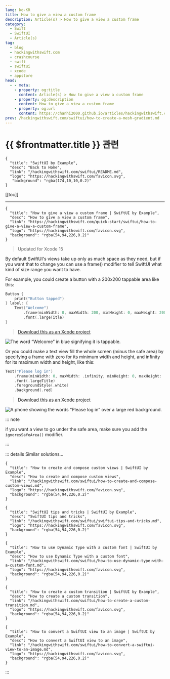 ```yaml
---
lang: ko-KR
title: How to give a view a custom frame
description: Article(s) > How to give a view a custom frame
category:
  - Swift
  - SwiftUI
  - Article(s)
tag: 
  - blog
  - hackingwithswift.com
  - crashcourse
  - swift
  - swiftui
  - xcode
  - appstore
head:
  - - meta:
    - property: og:title
      content: Article(s) > How to give a view a custom frame
    - property: og:description
      content: How to give a view a custom frame
    - property: og:url
      content: https://chanhi2000.github.io/articles/hackingwithswift.com/swiftui/how-to-give-a-view-a-custom-frame.html
prev: /hackingwithswift.com/swiftui/how-to-create-a-mesh-gradient.md
---
```


# {{ $frontmatter.title }} 관련

```component VPCard
{
  "title": "SwiftUI by Example",
  "desc": "Back to Home",
  "link": "/hackingwithswift.com/swiftui/README.md",
  "logo": "https://hackingwithswift.com/favicon.svg",
   "background": "rgba(174,10,10,0.2)"
}
```

[[toc]]

---

```component VPCard
{
  "title": "How to give a view a custom frame | SwiftUI by Example",
  "desc": "How to give a view a custom frame",
  "link": "https://hackingwithswift.com/quick-start/swiftui/how-to-give-a-view-a-custom-frame",
  "logo": "https://hackingwithswift.com/favicon.svg",
  "background": "rgba(54,94,226,0.2)"
}
```

> Updated for Xcode 15

By default SwiftUI's views take up only as much space as they need, but if you want that to change you can use a frame() modifier to tell SwiftUI what kind of size range you want to have.

For example, you could create a button with a 200x200 tappable area like this:

```swift
Button {
    print("Button tapped")
} label: {
    Text("Welcome")
        .frame(minWidth: 0, maxWidth: 200, minHeight: 0, maxHeight: 200)
        .font(.largeTitle)
}
```

> [<FontIcon icon="fas fa-file-zipper"/>Download this as an Xcode project](https://hackingwithswift.com/files/projects/swiftui/how-to-give-a-view-a-custom-frame-1.zip)

![The word “Welcome” in blue signifying it is tappable.](https://hackingwithswift.com/img/books/quick-start/swiftui/how-to-give-a-view-a-custom-frame-1~dark.png)

Or you could make a text view fill the whole screen (minus the safe area) by specifying a frame with zero for its minimum width and height, and infinity for its maximum width and height, like this:

```swift
Text("Please log in")
    .frame(minWidth: 0, maxWidth: .infinity, minHeight: 0, maxHeight: .infinity)
    .font(.largeTitle)
    .foregroundStyle(.white)
    .background(.red)
```

> [<FontIcon icon="fas fa-file-zipper"/>Download this as an Xcode project](https://hackingwithswift.com/files/projects/swiftui/how-to-give-a-view-a-custom-frame-2.zip)

![A phone showing the words “Please log in” over a large red background.](https://hackingwithswift.com/img/books/quick-start/swiftui/how-to-give-a-view-a-custom-frame-2~dark.png)

::: note

if you want a view to go under the safe area, make sure you add the `ignoresSafeArea()` modifier.

:::

::: details Similar solutions…

```component VPCard
{
  "title": "How to create and compose custom views | SwiftUI by Example",
  "desc": "How to create and compose custom views",
  "link": "/hackingwithswift.com/swiftui/how-to-create-and-compose-custom-views.md",
  "logo": "https://hackingwithswift.com/favicon.svg",
  "background": "rgba(54,94,226,0.2)"
}
```

```component VPCard
{
  "title": "SwiftUI tips and tricks | SwiftUI by Example",
  "desc": "SwiftUI tips and tricks",
  "link": "/hackingwithswift.com/swiftui/swiftui-tips-and-tricks.md",
  "logo": "https://hackingwithswift.com/favicon.svg",
  "background": "rgba(54,94,226,0.2)"
}
```

```component VPCard
{ 
  "title": "How to use Dynamic Type with a custom font | SwiftUI by Example",
  "desc": "How to use Dynamic Type with a custom font",
  "link": "/hackingwithswift.com/swiftui/how-to-use-dynamic-type-with-a-custom-font.md",
  "logo": "https://hackingwithswift.com/favicon.svg",
  "background": "rgba(54,94,226,0.2)"
}
```

```component VPCard
{
  "title": "How to create a custom transition | SwiftUI by Example",
  "desc": "How to create a custom transition",
  "link": "/hackingwithswift.com/swiftui/how-to-create-a-custom-transition.md",
  "logo": "https://hackingwithswift.com/favicon.svg",
  "background": "rgba(54,94,226,0.2)"
}
```

```component VPCard
{
  "title": "How to convert a SwiftUI view to an image | SwiftUI by Example",
  "desc": "How to convert a SwiftUI view to an image",
  "link": "/hackingwithswift.com/swiftui/how-to-convert-a-swiftui-view-to-an-image.md",
  "logo": "https://hackingwithswift.com/favicon.svg",
  "background": "rgba(54,94,226,0.2)"
}
```

:::

